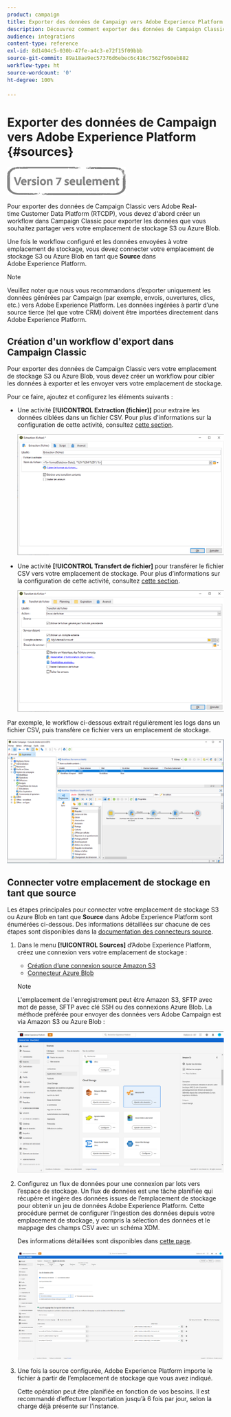 ```yaml
---
product: campaign
title: Exporter des données de Campaign vers Adobe Experience Platform
description: Découvrez comment exporter des données de Campaign Classic vers Adobe Experience Platform.
audience: integrations
content-type: reference
exl-id: 8d1404c5-030b-47fe-a4c3-e72f15f09bbb
source-git-commit: 89a18ae9ec57376d6ebec6c416c7562f960eb882
workflow-type: ht
source-wordcount: '0'
ht-degree: 100%

---
```


# Exporter des données de Campaign vers Adobe Experience Platform {#sources}

![](../../assets/v7-only.svg)

Pour exporter des données de Campaign Classic vers Adobe Real-time Customer Data Platform (RTCDP), vous devez d&#39;abord créer un workflow dans Campaign Classic pour exporter les données que vous souhaitez partager vers votre emplacement de stockage S3 ou Azure Blob.

Une fois le workflow configuré et les données envoyées à votre emplacement de stockage, vous devez connecter votre emplacement de stockage S3 ou Azure Blob en tant que **Source** dans Adobe Experience Platform.

>[!NOTE]
>
>Veuillez noter que nous vous recommandons d’exporter uniquement les données générées par Campaign (par exemple, envois, ouvertures, clics, etc.) vers Adobe Experience Platform. Les données ingérées à partir d’une source tierce (tel que votre CRM) doivent être importées directement dans Adobe Experience Platform.

## Création d&#39;un workflow d&#39;export dans Campaign Classic

Pour exporter des données de Campaign Classic vers votre emplacement de stockage S3 ou Azure Blob, vous devez créer un workflow pour cibler les données à exporter et les envoyer vers votre emplacement de stockage.

Pour ce faire, ajoutez et configurez les éléments suivants :

* Une activité **[!UICONTROL Extraction (fichier)]** pour extraire les données ciblées dans un fichier CSV. Pour plus d&#39;informations sur la configuration de cette activité, consultez [cette section](../../workflow/using/extraction--file-.md).

   ![](assets/rtcdp-extract-file.png)

* Une activité **[!UICONTROL Transfert de fichier]** pour transférer le fichier CSV vers votre emplacement de stockage. Pour plus d’informations sur la configuration de cette activité, consultez [cette section](../../workflow/using/file-transfer.md).

   ![](assets/rtcdp-file-transfer.png)

Par exemple, le workflow ci-dessous extrait régulièrement les logs dans un fichier CSV, puis transfère ce fichier vers un emplacement de stockage.

![](assets/aep-export.png)

## Connecter votre emplacement de stockage en tant que source

Les étapes principales pour connecter votre emplacement de stockage S3 ou Azure Blob en tant que **Source** dans Adobe Experience Platform sont énumérées ci-dessous. Des informations détaillées sur chacune de ces étapes sont disponibles dans la [documentation des connecteurs source](https://experienceleague.adobe.com/docs/experience-platform/sources/home.html?lang=fr).

1. Dans le menu **[!UICONTROL Sources]** d’Adobe Experience Platform, créez une connexion vers votre emplacement de stockage :

   * [Création d’une connexion source Amazon S3](https://experienceleague.adobe.com/docs/experience-platform/sources/ui-tutorials/create/cloud-storage/s3.html?lang=fr)
   * [Connecteur Azure Blob](https://experienceleague.adobe.com/docs/experience-platform/sources/connectors/cloud-storage/blob.html?lang=fr)

   >[!NOTE]
   >
   >L&#39;emplacement de l&#39;enregistrement peut être Amazon S3, SFTP avec mot de passe, SFTP avec clé SSH ou des connexions Azure Blob. La méthode préférée pour envoyer des données vers Adobe Campaign est via Amazon S3 ou Azure Blob :

   ![](assets/rtcdp-connector.png)

1. Configurez un flux de données pour une connexion par lots vers l’espace de stockage. Un flux de données est une tâche planifiée qui récupère et ingère des données issues de l’emplacement de stockage pour obtenir un jeu de données Adobe Experience Platform. Cette procédure permet de configurer l’ingestion des données depuis votre emplacement de stockage, y compris la sélection des données et le mappage des champs CSV avec un schéma XDM.

   Des informations détaillées sont disponibles dans [cette page](https://experienceleague.adobe.com/docs/experience-platform/sources/ui-tutorials/dataflow/cloud-storage.html?lang=fr).

   ![](assets/rtcdp-map-xdm.png)

1. Une fois la source configurée, Adobe Experience Platform importe le fichier à partir de l’emplacement de stockage que vous avez indiqué.

   Cette opération peut être planifiée en fonction de vos besoins. Il est recommandé d’effectuer l’exportation jusqu’à 6 fois par jour, selon la charge déjà présente sur l’instance.
